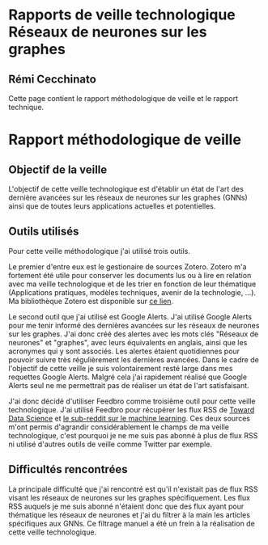 Rapports de veille technologique Réseaux de neurones sur les graphes
====================================================================

Rémi Cecchinato
---------------

Cette page contient le rapport méthodologique de veille et le rapport technique.

Rapport méthodologique de veille
================================

Objectif de la veille
---------------------

L'objectif de cette veille technologique est d'établir un état de l'art des dernière avancées sur les réseaux de neurones sur les graphes (GNNs) ainsi que de toutes leurs applications actuelles et potentielles.

Outils utilisés
---------------

Pour cette veille méthodologique j'ai utilisé trois outils.

Le premier d'entre eux est le gestionaire de sources Zotero.
Zotero m'a fortement été utile pour conserver les documents lus ou à lire en relation avec ma veille technologique et de les trier en fonction de leur thématique (Applications pratiques, modèles techniques, avenir de la technologie, ...).
Ma bibliothèque Zotero est disponible sur [ce lien](https://www.zotero.org/groups/2714739/deep_learning_sur_les_graphes/library).

Le second outil que j'ai utilisé est Google Alerts.
J'ai utilisé Google Alerts pour me tenir informé des dernières avancées sur les réseaux de neurones sur les graphes.
J'ai donc créé des alertes avec les mots clés "Réseaux de neurones" et "graphes", avec leurs équivalents en anglais, ainsi que les acronymes qui y sont associés.
Les alertes étaient quotidiennes pour pouvoir suivre très régulièrement les dernières avancées.
Dans le cadre de l'objectif de cette veille je suis volontairement resté large dans mes requettes Google Alerts.
Malgré cela j'ai rapidement réalisé que Google Alerts seul ne me permettrait pas de réaliser un état de l'art satisfaisant.

J'ai donc décidé d'utiliser Feedbro comme troisième outil pour cette veille technologique.
J'ai utilisé Feedbro pour récupérer les flux RSS de [Toward Data Science](towardsdatascience.com) et [le sub-reddit sur le machine learning](reddit.com/r/MachineLearning).
Ces deux sources m'ont permis d'agrandir considérablement le champs de ma veille technologique, c'est pourquoi je ne me suis pas abonné à plus de flux RSS ni utilisé d'autres outils de veille comme Twitter par exemple.

Difficultés rencontrées
-----------------------

La principale difficulté que j'ai rencontré est qu'il n'existait pas de flux RSS visant les réseaux de neurones sur les graphes spécifiquement.
Les flux RSS auquels je me suis abonné n'étaient donc que des flux ayant pour thématique les réseaux de neurones et j'ai du filtrer à la main les articles spécifiques aux GNNs.
Ce filtrage manuel a été un frein à la réalisation de cette veille technologique.



